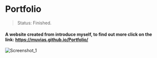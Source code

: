 # Portfolio
> Status: Finished.

#### A website created from introduce myself, to find out more click on the link: https://muvias.github.io/Portfolio/

![Screenshot_1](https://user-images.githubusercontent.com/52111824/142917562-c3cf788c-c7bf-42c6-a0c9-b5d78d6e7822.png)
